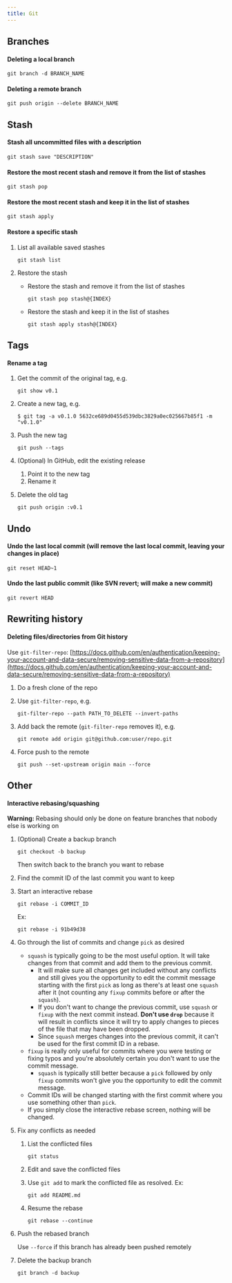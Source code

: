 ```yaml
---
title: Git
---
```


## Branches

#### Deleting a local branch

```
git branch -d BRANCH_NAME
```

#### Deleting a remote branch

```
git push origin --delete BRANCH_NAME
```

## Stash

#### Stash all uncommitted files with a description

```
git stash save "DESCRIPTION"
```

#### Restore the most recent stash and remove it from the list of stashes

```
git stash pop
```

#### Restore the most recent stash and keep it in the list of stashes

```
git stash apply
```

#### Restore a specific stash

1. List all available saved stashes

   ```
   git stash list
   ```

1. Restore the stash

   - Restore the stash and remove it from the list of stashes

     ```
     git stash pop stash@{INDEX}
     ```

   - Restore the stash and keep it in the list of stashes
     ```
     git stash apply stash@{INDEX}
     ```

## Tags

#### Rename a tag

1. Get the commit of the original tag, e.g.

   ```
   git show v0.1
   ```

1. Create a new tag, e.g.

   ```
   $ git tag -a v0.1.0 5632ce689d0455d539dbc3829a0ec025667b85f1 -m "v0.1.0"
   ```

1. Push the new tag

   ```
   git push --tags
   ```

1. (Optional) In GitHub, edit the existing release

   1. Point it to the new tag
   1. Rename it

1. Delete the old tag

   ```
   git push origin :v0.1
   ```

## Undo

#### Undo the last local commit (will remove the last local commit, leaving your changes in place)

```
git reset HEAD~1
```

#### Undo the last public commit (like SVN revert; will make a new commit)

```
git revert HEAD
```

## Rewriting history

#### Deleting files/directories from Git history

Use `git-filter-repo`: [https://docs.github.com/en/authentication/keeping-your-account-and-data-secure/removing-sensitive-data-from-a-repository](https://docs.github.com/en/authentication/keeping-your-account-and-data-secure/removing-sensitive-data-from-a-repository)

1. Do a fresh clone of the repo

1. Use `git-filter-repo`, e.g.

   ```
   git-filter-repo --path PATH_TO_DELETE --invert-paths
   ```

1. Add back the remote (`git-filter-repo` removes it), e.g.

   ```
   git remote add origin git@github.com:user/repo.git
   ```

1. Force push to the remote

   ```
   git push --set-upstream origin main --force
   ```

## Other

#### Interactive rebasing/squashing

**Warning:** Rebasing should only be done on feature branches that nobody else is working on

1. (Optional) Create a backup branch

   ```
   git checkout -b backup
   ```

   Then switch back to the branch you want to rebase

1. Find the commit ID of the last commit you want to keep

1. Start an interactive rebase

   ```
   git rebase -i COMMIT_ID
   ```

   Ex:

   ```
   git rebase -i 91b49d38
   ```

1. Go through the list of commits and change `pick` as desired

   - `squash` is typically going to be the most useful option. It will take changes from that commit and add them to
     the previous commit.
     - It will make sure all changes get included without any conflicts and still gives you the opportunity to edit
       the commit message starting with the first `pick` as long as there's at least one `squash` after it (not
       counting any `fixup` commits before or after the `squash`).
     - If you don't want to change the previous commit, use `squash` or `fixup` with the next commit instead. **Don't
       use `drop`** because it will result in conflicts since it will try to apply changes to pieces of the file that
       may have been dropped.
     - Since `squash` merges changes into the previous commit, it can't be used for the first commit ID in a rebase.
   - `fixup` is really only useful for commits where you were testing or fixing typos and you're absolutely certain you
     don't want to use the commit message.
     - `squash` is typically still better because a `pick` followed by only `fixup` commits won't give you the
       opportunity to edit the commit message.
   - Commit IDs will be changed starting with the first commit where you use something other than `pick`.
   - If you simply close the interactive rebase screen, nothing will be changed.

1. Fix any conflicts as needed

   1. List the conflicted files

      ```
      git status
      ```

   1. Edit and save the conflicted files

   1. Use `git add` to mark the conflicted file as resolved. Ex:

      ```
      git add README.md
      ```

   1. Resume the rebase
      ```
      git rebase --continue
      ```

1. Push the rebased branch

   Use `--force` if this branch has already been pushed remotely

1. Delete the backup branch
   ```
   git branch -d backup
   ```
